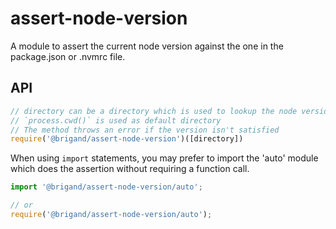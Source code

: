 # assert-node-version

A module to assert the current node version against the one
in the package.json or .nvmrc file.

## API
```javascript
// directory can be a directory which is used to lookup the node version
// `process.cwd()` is used as default directory
// The method throws an error if the version isn't satisfied
require('@brigand/assert-node-version')([directory])
```

When using `import` statements, you may prefer to import the 'auto' module which does the assertion
without requiring a function call.

```javascript
import '@brigand/assert-node-version/auto';

// or
require('@brigand/assert-node-version/auto');
```

